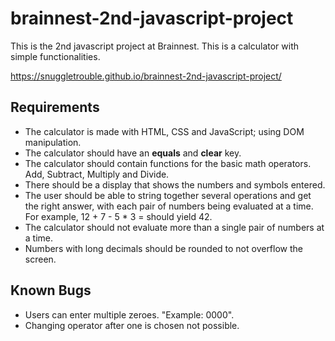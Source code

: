 # brainnest-2nd-javascript-project
This is the 2nd javascript project at Brainnest.
This is a calculator with simple functionalities.

https://snuggletrouble.github.io/brainnest-2nd-javascript-project/

## Requirements
- The calculator is made with HTML, CSS and JavaScript; using DOM manipulation.
- The calculator should have an **equals** and **clear** key.
- The calculator should contain functions for the basic math operators.
    Add, Subtract, Multiply and Divide.
- There should be a display that shows the numbers and symbols entered.
- The user should be able to string together several operations and get the right answer, with each pair of numbers being evaluated at a time. For example, 12 + 7 - 5 * 3 = should yield 42.
- The calculator should not evaluate more than a single pair of numbers at a time.
- Numbers with long decimals should be rounded to not overflow the screen.

## Known Bugs
- Users can enter multiple zeroes. "Example: 0000".
- Changing operator after one is chosen not possible.
